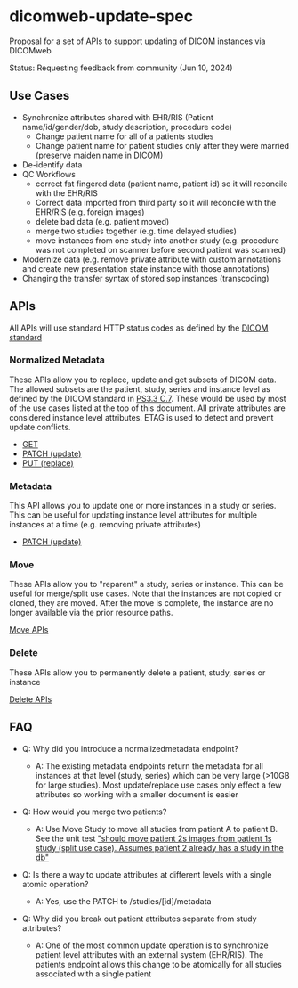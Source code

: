 # dicomweb-update-spec
Proposal for a set of APIs to support updating of DICOM instances via DICOMweb

Status: Requesting feedback from community (Jun 10, 2024) 

## Use Cases

- Synchronize attributes shared with EHR/RIS (Patient name/id/gender/dob, study description, procedure code)
  - Change patient name for all of a patients studies
  - Change patient name for patient studies only after they were married (preserve maiden name in DICOM)
- De-identify data
- QC Workflows 
  - correct fat fingered data (patient name, patient id) so it will reconcile with the EHR/RIS
  - Correct data imported from third party so it will reconcile with the EHR/RIS (e.g. foreign images)
  - delete bad data (e.g. patient moved)
  - merge two studies together (e.g. time delayed studies)
  - move instances from one study into another study (e.g. procedure was not completed on scanner before second patient was scanned)
- Modernize data (e.g. remove private attribute with custom annotations and create new presentation state instance with those annotations)
- Changing the transfer syntax of stored sop instances (transcoding)

## APIs

All APIs will use standard HTTP status codes as defined by the [DICOM standard](https://dicom.nema.org/medical/dicom/current/output/chtml/part18/sect_8.5.html)

### Normalized Metadata

These APIs allow you to replace, update and get subsets of DICOM data.  The allowed subsets are the patient, study, series and
instance level as defined by the DICOM standard in [PS3.3 C.7](https://dicom.nema.org/medical/dicom/current/output/chtml/part03/sect_C.7.html).  These would be used by most of the use cases listed at the top of this document.  All private attributes 
are considered instance level attributes.  ETAG is used to detect and prevent update conflicts. 

* [GET](docs/normalizedmetadata/get.md)
* [PATCH (update)](docs/normalizedmetadata/patch.md)
* [PUT (replace)](docs/normalizedmetadata/put.md)

### Metadata

This API allows you to update one or more instances in a study or series.  This can be useful for updating instance level attributes for multiple instances at a time (e.g. removing private attributes) 

* [PATCH (update)](docs/metadata-update.md)

### Move

These APIs allow you to "reparent" a study, series or instance.  This can be useful for merge/split use cases.  Note that
the instances are not copied or cloned, they are moved.  After the move is complete, the instance are no longer available 
via the prior resource paths. 

[Move APIs](docs/move.md)

### Delete

These APIs allow you to permanently delete a patient, study, series or instance

[Delete APIs](docs/delete.md)

## FAQ

- Q: Why did you introduce a normalizedmetadata endpoint?
    - A: The existing metadata endpoints return the metadata for all instances at that level (study, series) which can be very large (>10GB for large studies).  Most update/replace use cases only effect a few attributes so working with a smaller document is easier 

- Q: How would you merge two patients?  
    - A: Use Move Study to move all studies from patient A to patient B.  See the unit test ["should move patient 2s images from patient 1s study (split use case). Assumes patient 2 already has a study in the db"](test/move-series.test.js)

- Q: Is there a way to update attributes at different levels with a single atomic operation?
    - A: Yes, use the PATCH to /studies/[id]/metadata

- Q: Why did you break out patient attributes separate from study attributes?
    - A: One of the most common update operation is to synchronize patient level attributes with an external system (EHR/RIS).  The patients endpoint allows this change to be atomically for all studies associated with a single patient
